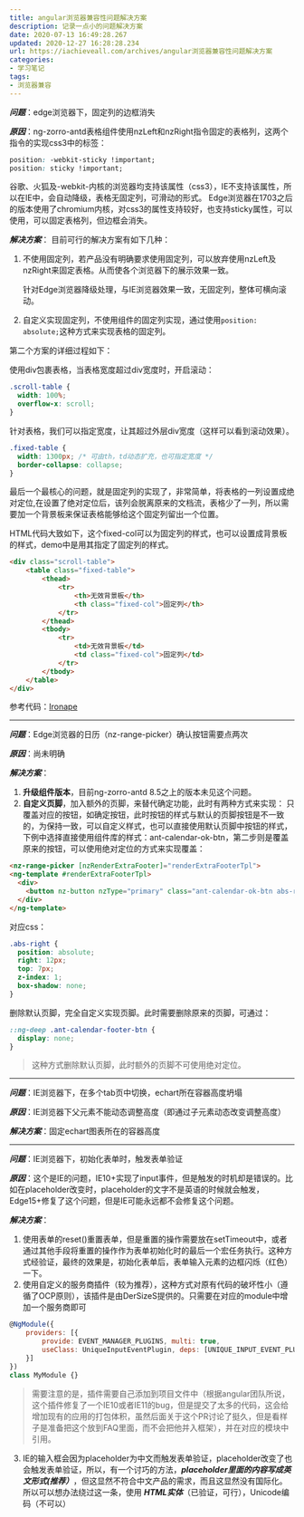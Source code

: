 ```yaml
---
title: angular浏览器兼容性问题解决方案
description: 记录一点小的问题解决方案
date: 2020-07-13 16:49:28.267
updated: 2020-12-27 16:28:28.234
url: https://iachieveall.com/archives/angular浏览器兼容性问题解决方案
categories: 
- 学习笔记
tags: 
- 浏览器兼容
---
```


***问题***：edge浏览器下，固定列的边框消失

***原因***：ng-zorro-antd表格组件使用nzLeft和nzRight指令固定的表格列，这两个指令的实现css3中的标签：

```css
position: -webkit-sticky !important;
position: sticky !important;
```

谷歌、火狐及-webkit-内核的浏览器均支持该属性（css3），IE不支持该属性，所以在IE中，会自动降级，表格无固定列，可滑动的形式。
Edge浏览器在1703之后的版本使用了chromium内核，对css3的属性支持较好，也支持sticky属性，可以使用，可以固定表格列，但边框会消失。 

***解决方案***：
目前可行的解决方案有如下几种：

1. 不使用固定列，若产品没有明确要求使用固定列，可以放弃使用nzLeft及nzRight来固定表格。从而使各个浏览器下的展示效果一致。

   针对Edge浏览器降级处理，与IE浏览器效果一致，无固定列，整体可横向滚动。

2. 自定义实现固定列，不使用组件的固定列实现，通过使用```position: absolute;```这种方式来实现表格的固定列。

第二个方案的详细过程如下：

使用div包裹表格，当表格宽度超过div宽度时，开启滚动：

   

```css
.scroll-table {
  width: 100%;
  overflow-x: scroll;
}
```

针对表格，我们可以指定宽度，让其超过外层div宽度（这样可以看到滚动效果）。

```css
.fixed-table {
  width: 1300px; /* 可由th，td动态扩充，也可指定宽度 */
  border-collapse: collapse;
}
```

最后一个最核心的问题，就是固定列的实现了，非常简单，将表格的一列设置成绝对定位,在设置了绝对定位后，该列会脱离原来的文档流，表格少了一列，所以需要加一个背景板来保证表格能够给这个固定列留出一个位置。

HTML代码大致如下，这个fixed-col可以为固定列的样式，也可以设置成背景板的样式，demo中是用其指定了固定列的样式。

```HTML
<div class="scroll-table">
    <table class="fixed-table">
        <thead>
            <tr>
                <th>无效背景板</th>
                <th class="fixed-col">固定列</th>
            </tr>
        </thead>
        <tbody>
            <tr>
                <td>无效背景板</td>
                <td class="fixed-col">固定列</td>
            </tr>
        </tbody>
    </table>
</div>
```

参考代码：[Ironape](https://www.cnblogs.com/guyg/p/6896847.html)

---

***问题***：Edge浏览器的日历（nz-range-picker）确认按钮需要点两次

***原因***：尚未明确

***解决方案***：

1. **升级组件版本**，目前ng-zorro-antd 8.5之上的版本未见这个问题。
2. **自定义页脚**，加入额外的页脚，来替代确定功能，此时有两种方式来实现：
   只覆盖对应的按钮，如确定按钮，此时按钮的样式与默认的页脚按钮是不一致的，为保持一致，可以自定义样式，也可以直接使用默认页脚中按钮的样式，下例中选择直接使用组件库的样式：ant-calendar-ok-btn，第二步则是覆盖原来的按钮，可以使用绝对定位的方式来实现覆盖：

```html
<nz-range-picker [nzRenderExtraFooter]="renderExtraFooterTpl">
<ng-template #renderExtraFooterTpl>
  <div>
    <button nz-button nzType="primary" class="ant-calendar-ok-btn abs-right">确 定</button>
  </div>
</ng-template>
```

对应css：

```css
.abs-right {
  position: absolute;
  right: 12px;
  top: 7px;
  z-index: 1;
  box-shadow: none;
}
```

删除默认页脚，完全自定义实现页脚。此时需要删除原来的页脚，可通过：

```css
::ng-deep .ant-calendar-footer-btn {
  display: none;
}
```

> 这种方式删除默认页脚，此时额外的页脚不可使用绝对定位。

---

***问题***：IE浏览器下，在多个tab页中切换，echart所在容器高度坍塌

***原因***：IE浏览器下父元素不能动态调整高度（即通过子元素动态改变调整高度）

***解决方案***：固定echart图表所在的容器高度

---

***问题***：IE浏览器下，初始化表单时，触发表单验证

***原因***：这个是IE的问题，IE10+实现了input事件，但是触发的时机却是错误的。比如在placeholder改变时，placeholder的文字不是英语的时候就会触发，Edge15+修复了这个问题，但是IE可能永远都不会修复这个问题。

***解决方案***：

1. 使用表单的reset()重置表单，但是重置的操作需要放在setTimeout中，或者通过其他手段将重置的操作作为表单初始化时的最后一个宏任务执行。这种方式经验证，最终的效果是，初始化表单后，表单输入元素的边框闪烁（红色）一下。
2. 使用自定义的服务商插件（较为推荐），这种方式对原有代码的破坏性小（遵循了OCP原则），该插件是由DerSizeS提供的。只需要在对应的module中增加一个服务商即可

```Javascript
@NgModule({
    providers: [{
	    provide: EVENT_MANAGER_PLUGINS, multi: true,
	    useClass: UniqueInputEventPlugin, deps: [UNIQUE_INPUT_EVENT_PLUGIN_CONFIG],
	}]	
})
class MyModule {}
```

>  需要注意的是，插件需要自己添加到项目文件中（根据angular团队所说，这个插件修复了一个IE10或者IE11的bug，但是提交了太多的代码，这会给增加现有的应用的打包体积，虽然后面关于这个PR讨论了挺久，但是看样子是准备把这个放到FAQ里面，而不会把他并入框架），并在对应的模块中引用。

3. IE的输入框会因为placeholder为中文而触发表单验证，placeholder改变了也会触发表单验证，所以，有一个讨巧的方法，***placeholder里面的内容写成英文形式(推荐）***，但这显然不符合中文产品的需求，而且这显然没有国际化。所以可以想办法绕过这一条，使用 ***HTML实体***（已验证，可行），Unicode编码（不可以）
